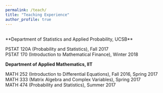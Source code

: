 ```yaml
---
permalink: /teach/
title: "Teaching Experience"
author_profile: true
---
```

<br>
**Department of Statistics and Applied Probability, UCSB**

PSTAT 120A (Probability and Statistics), Fall 2017  
PSTAT 170 (Introduction to Mathematical Finance), Winter 2018

**Department of Applied Mathematics, IIT**

MATH 252 (Introduction to Differential Equations), Fall 2016, Spring 2017  
MATH 333 (Matrix Algebra and Complex Variables), Spring 2017  
MATH 474 (Probability and Statistics), Summer 2017
